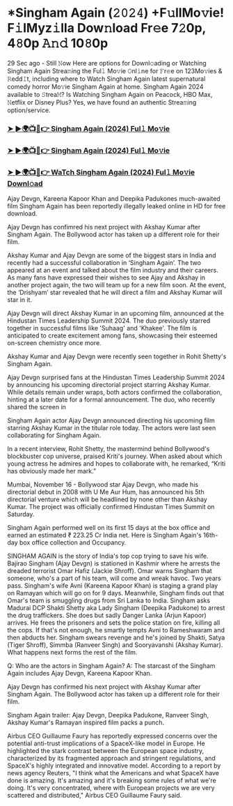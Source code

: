 # *Singham Again (𝟸𝟶𝟸𝟺) +F𝚞llMo𝚟ie! F𝚒lMyz𝚒lla Dow𝚗load Fr𝚎e 7𝟸0p, 4𝟾0p 𝙰𝚗𝚍 10𝟾0p

29 Sec ago - Still 𝙽ow Here are options for Downl𝚘ading or Watching Singham Again Strea𝚖ing the Ful𝚕 Mo𝚟ie 𝙾nl𝚒ne for 𝙵r𝚎e on 123Mo𝚟ies & 𝚁edd𝙸t, including where to Watch Singham Again latest supernatural comedy horror Mo𝚟ie Singham Again at home. Singham Again 2024 available to 𝚂trea𝙼? Is Watching Singham Again on Peacock, HBO Max, 𝙽etflix or Disney Plus? Yes, we have found an authentic Strea𝚖ing option/service.

<h3><a href="https://mediaonestream.com/en/movie/1014214/singham-again.git">➤ ►🌍📺📱👉 Singham Again (2024) Ful𝚕 Mo𝚟ie</a></h3>

<h3><a href="https://mediaonestream.com/en/movie/1014214/singham-again.git">➤ ►🌍📺📱👉 Singham Again (2024) Ful𝚕 Mo𝚟ie</a></h3>

<h3><a href="https://mediaonestream.com/en/movie/1014214/singham-again.git">➤ ►🌍📺📱👉 WaTch Singham Again (2024) Ful𝚕 Mo𝚟ie Downl𝚘ad</a></h3>

Ajay Devgn, Kareena Kapoor Khan and Deepika Padukones much-awaited film Singham Again has been reportedly illegally leaked online in HD for free download.

Ajay Devgn has confimred his next project with Akshay Kumar after Singham Again. The Bollywood actor has taken up a different role for their film.

Akshay Kumar and Ajay Devgn are some of the biggest stars in India and recently had a successful collaboration in ‘Singham Again’. The two appeared at an event and talked about the film industry and their careers. As many fans have expressed their wishes to see Ajay and Akshay in another project again, the two will team up for a new film soon. At the event, the ‘Drishyam’ star revealed that he will direct a film and Akshay Kumar will star in it.

Ajay Devgn will direct Akshay Kumar in an upcoming film, announced at the Hindustan Times Leadership Summit 2024. The duo previously starred together in successful films like 'Suhaag' and 'Khakee'. The film is anticipated to create excitement among fans, showcasing their esteemed on-screen chemistry once more.

Akshay Kumar and Ajay Devgn were recently seen together in Rohit Shetty's Singham Again.

Ajay Devgn surprised fans at the Hindustan Times Leadership Summit 2024 by announcing his upcoming directorial project starring Akshay Kumar. While details remain under wraps, both actors confirmed the collaboration, hinting at a later date for a formal announcement. The duo, who recently shared the screen in

Singham Again actor Ajay Devgn announced directing his upcoming film starring Akshay Kumar in the titular role today. The actors were last seen collaborating for Singham Again.

In a recent interview, Rohit Shetty, the mastermind behind Bollywood's blockbuster cop universe, praised Kriti's journey. When asked about which young actress he admires and hopes to collaborate with, he remarked, “Kriti has obviously made her mark.”

Mumbai, November 16 - Bollywood star Ajay Devgn, who made his directorial debut in 2008 with U Me Aur Hum, has announced his 5th directorial venture which will be headlined by none other than Akshay Kumar. The project was officially confirmed Hindustan Times Summit on Saturday.

Singham Again performed well on its first 15 days at the box office and earned an estimated ₹ 223.25 Cr India net. Here is Singham Again's 16th-day box office collection and Occupancy.

SINGHAM AGAIN is the story of India's top cop trying to save his wife. Bajirao Singham (Ajay Devgn) is stationed in Kashmir where he arrests the dreaded terrorist Omar Hafiz (Jackie Shroff). Omar warns Singham that someone, who's a part of his team, will come and wreak havoc. Two years pass. Singham's wife Avni (Kareena Kapoor Khan) is staging a grand play on Ramayan which will go on for 9 days. Meanwhile, Singham finds out that Omar's team is smuggling drugs from Sri Lanka to India. Singham asks Madurai DCP Shakti Shetty aka Lady Singham (Deepika Padukone) to arrest the drug traffickers. She does but sadly Danger Lanka (Arjun Kapoor) arrives. He frees the prisoners and sets the police station on fire, killing all the cops. If that's not enough, he smartly tempts Avni to Rameshwaram and then abducts her. Singham swears revenge and he's joined by Shakti, Satya (Tiger Shroff), Simmba (Ranveer Singh) and Sooryavanshi (Akshay Kumar). What happens next forms the rest of the film.

Q: Who are the actors in Singham Again?
A: The starcast of the Singham Again includes Ajay Devgn, Kareena Kapoor Khan.

Ajay Devgn has confirmed his next project with Akshay Kumar after Singham Again. The Bollywood actor has taken up a different role for their film.

Singham Again trailer: Ajay Devgn, Deepika Padukone, Ranveer Singh, Akshay Kumar's Ramayan inspired film packs a punch.

Airbus CEO Guillaume Faury has reportedly expressed concerns over the potential anti-trust implications of a SpaceX-like model in Europe. He highlighted the stark contrast between the European space industry, characterized by its fragmented approach and stringent regulations, and SpaceX's highly integrated and innovative model. According to a report by news agency Reuters, \"I think what the Americans and what SpaceX have done is amazing. It's amazing and it's breaking some rules of what we're doing. It's very concentrated, where with European projects we are very scattered and distributed,\" Airbus CEO Guillaume Faury said.
